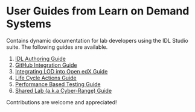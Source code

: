 # User Guides from Learn on Demand Systems
Contains dynamic documentation for lab developers using the IDL Studio suite.  The following guides are available.

1. [IDL Authoring Guide](idl/idlv3.md)
1. [GitHub Integration Guide](github-integration/github-integration.md)
1. [Integrating LOD into Open edX Guide](lti/lod-lti.md)
1. [Life Cycle Actions Guide](lca/life-cycle-actions-guide.md)
1. [Performance Based Testing Guide](pbt/lodpbtguide.md)
1. [Shared Lab (a.k.a Cyber-Range) Guide](sl/sharedlabs.md)

Contributions are welcome and appreciated!
